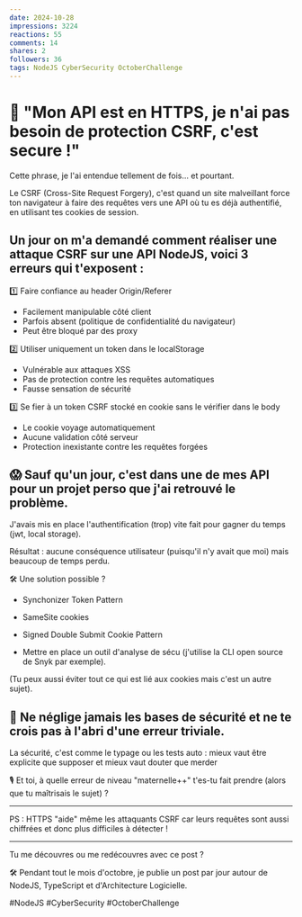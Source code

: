 ```yaml
---
date: 2024-10-28
impressions: 3224
reactions: 55
comments: 14
shares: 2
followers: 36
tags: NodeJS CyberSecurity OctoberChallenge
---
```


# 👿 "Mon API est en HTTPS, je n'ai pas besoin de protection CSRF, c'est secure !"

Cette phrase, je l'ai entendue tellement de fois... et pourtant.

Le CSRF (Cross-Site Request Forgery), c'est quand un site malveillant force ton navigateur à faire des requêtes vers une API où tu es déjà authentifié, en utilisant tes cookies de session.

## Un jour on m'a demandé comment réaliser une attaque CSRF sur une API NodeJS, voici 3 erreurs qui t'exposent :

1️⃣ Faire confiance au header Origin/Referer

- Facilement manipulable côté client
- Parfois absent (politique de confidentialité du navigateur)
- Peut être bloqué par des proxy

2️⃣ Utiliser uniquement un token dans le localStorage

- Vulnérable aux attaques XSS
- Pas de protection contre les requêtes automatiques
- Fausse sensation de sécurité

3️⃣ Se fier à un token CSRF stocké en cookie sans le vérifier dans le body

- Le cookie voyage automatiquement
- Aucune validation côté serveur
- Protection inexistante contre les requêtes forgées

## 😱 Sauf qu'un jour, c'est dans une de mes API pour un projet perso que j'ai retrouvé le problème.

J'avais mis en place l'authentification (trop) vite fait pour gagner du temps (jwt, local storage).

Résultat : aucune conséquence utilisateur (puisqu'il n'y avait que moi) mais beaucoup de temps perdu.

🛠️ Une solution possible ?

- Synchonizer Token Pattern
- SameSite cookies
- Signed Double Submit Cookie Pattern

- Mettre en place un outil d'analyse de sécu (j'utilise la CLI open source de Snyk par exemple).

(Tu peux aussi éviter tout ce qui est lié aux cookies mais c'est un autre sujet).

## 🧠 Ne néglige jamais les bases de sécurité et ne te crois pas à l'abri d'une erreur triviale.

La sécurité, c'est comme le typage ou les tests auto : mieux vaut être explicite que supposer et mieux vaut douter que merder

🎙️ Et toi, à quelle erreur de niveau "maternelle++" t'es-tu fait prendre (alors que tu maîtrisais le sujet) ?

---

PS : HTTPS "aide" même les attaquants CSRF car leurs requêtes sont aussi chiffrées et donc plus difficiles à détecter !

---

Tu me découvres ou me redécouvres avec ce post ?

🛠️ Pendant tout le mois d'octobre, je publie un post par jour autour de NodeJS, TypeScript et d'Architecture Logicielle.

#NodeJS #CyberSecurity #OctoberChallenge
